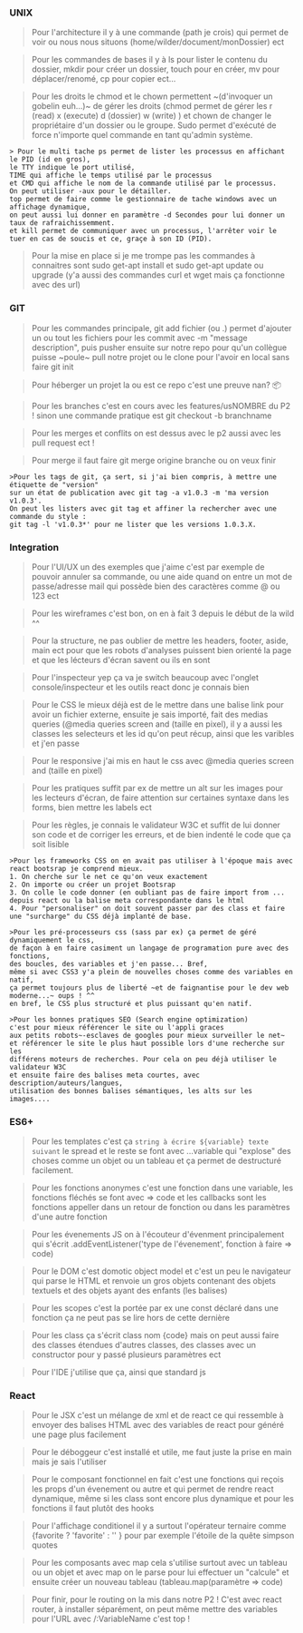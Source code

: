 ### UNIX

> Pour l'architecture il y à une commande (path je crois) qui permet de voir ou nous nous situons (home/wilder/document/monDossier) ect

> Pour les commandes de bases il y à ls pour lister le contenu du dossier, mkdir pour créer un dossier, touch pour en créer, mv pour déplacer/renomé, cp pour copier ect...

> Pour les droits le chmod et le chown permettent ~(d'invoquer un gobelin euh...)~ de gérer les droits (chmod permet de gérer les r (read) x (execute) d (dossier) w (write) ) et chown de changer le propriétaire d'un dossier ou le groupe. Sudo permet d'exécuté de force n'importe quel commande en tant qu'admin système.

    > Pour le multi tache ps permet de lister les processus en affichant le PID (id en gros),
    le TTY indique le port utilisé, 
    TIME qui affiche le temps utilisé par le processus 
    et CMD qui affiche le nom de la commande utilisé par le processus. 
    On peut utiliser -aux pour le détailler. 
    top permet de faire comme le gestionnaire de tache windows avec un affichage dynamique, 
    on peut aussi lui donner en paramètre -d Secondes pour lui donner un taux de rafraichissemment.
    et kill permet de communiquer avec un processus, l'arrêter voir le tuer en cas de soucis et ce, graçe à son ID (PID).

> Pour la mise en place si je me trompe pas les commandes à connaitres sont sudo get-apt install et sudo get-apt update ou upgrade (y'a aussi des commandes curl et wget mais ça fonctionne avec des url)

### GIT

>Pour les commandes principale, git add fichier (ou .) permet d'ajouter un ou tout les fichiers pour les commit avec -m "message description", puis pusher ensuite sur notre repo pour qu'un collègue puisse ~poule~ pull notre projet ou le clone pour l'avoir en local sans faire git init

>Pour héberger un projet la ou est ce repo c'est une preuve nan? :package: 

>Pour les branches c'est en cours avec les features/usNOMBRE du P2 ! sinon une commande pratique est git checkout -b branchname

>Pour les merges et conflits on est dessus avec le p2 aussi avec les pull request ect !

>Pour merge il faut faire git merge origine branche ou on veux finir

    >Pour les tags de git, ça sert, si j'ai bien compris, à mettre une étiquette de "version" 
    sur un état de publication avec git tag -a v1.0.3 -m 'ma version v1.0.3'. 
    On peut les listers avec git tag et affiner la rechercher avec une commande du style : 
    git tag -l 'v1.0.3*' pour ne lister que les versions 1.0.3.X.

### Integration

>Pour l'UI/UX un des exemples que j'aime c'est par exemple de pouvoir annuler sa commande, ou une aide quand on entre un mot de passe/adresse mail qui possède bien des caractères comme @ ou 123 ect

>Pour les wireframes c'est bon, on en à fait 3 depuis le début de la wild ^^

>Pour la structure, ne pas oublier de mettre les headers, footer, aside, main ect pour que les robots d'analyses puissent bien orienté la page et que les lécteurs d'écran savent ou ils en sont

>Pour l'inspecteur yep ça va je switch beaucoup avec l'onglet console/inspecteur et les outils react donc je connais bien

>Pour le CSS le mieux déjà est de le mettre dans une balise link pour avoir un fichier externe, ensuite je sais importé, fait des medias queries (@media queries screen and (taille en pixel), il y a aussi les classes les selecteurs et les id qu'on peut récup, ainsi que les varibles et j'en passe

>Pour le responsive j'ai mis en haut le css avec @media queries screen and (taille en pixel)

>Pour les pratiques suffit par ex de mettre un alt sur les images pour les lecteurs d'écran, de faire attention sur certaines syntaxe dans les forms, bien mettre les labels ect

>Pour les règles, je connais le validateur W3C et suffit de lui donner son code et de corriger les erreurs, et de bien indenté le code que ça soit lisible

    >Pour les frameworks CSS on en avait pas utiliser à l'époque mais avec react bootsrap je comprend mieux.
    1. On cherche sur le net ce qu'on veux exactement
    2. On importe ou créer un projet Bootsrap
    3. On colle le code donner (en oubliant pas de faire import from ... depuis react ou la balise meta correspondante dans le html
    4. Pour "personaliser" on doit souvent passer par des class et faire une "surcharge" du CSS déjà implanté de base.
    
    >Pour les pré-processeurs css (sass par ex) ça permet de géré dynamiquement le css,
    de façon à en faire casiment un langage de programation pure avec des fonctions,
    des boucles, des variables et j'en passe... Bref, 
    même si avec CSS3 y'a plein de nouvelles choses comme des variables en natif, 
    ça permet toujours plus de liberté ~et de faignantise pour le dev web moderne...~ oups ! ^^
    en bref, le CSS plus structuré et plus puissant qu'en natif.
    
    >Pour les bonnes pratiques SEO (Search engine optimization) 
    c'est pour mieux référencer le site ou l'appli graces 
    aux petits robots~-esclaves de googles pour mieux surveiller le net~ 
    et référencer le site le plus haut possible lors d'une recherche sur les 
    différens moteurs de recherches. Pour cela on peu déjà utiliser le validateur W3C 
    et ensuite faire des balises meta courtes, avec description/auteurs/langues, 
    utilisation des bonnes balises sémantiques, les alts sur les images....

### ES6+

>Pour les templates c'est ça `string à écrire ${variable} texte suivant` le spread et le reste se font avec ...variable qui "explose" des choses comme un objet ou un tableau et ça permet de destructuré facilement.

>Pour les fonctions anonymes c'est une fonction dans une variable, les fonctions fléchés se font avec => code et les callbacks sont les fonctions appeller dans un retour de fonction ou dans les paramètres d'une autre fonction

>Pour les évenements JS on à l'écouteur d'évenment principalement qui s'écrit .addEventListener('type de l'évenement', fonction à faire => code)

>Pour le DOM c'est domotic object model et c'est un peu le navigateur qui parse le HTML et renvoie un gros objets contenant des objets textuels et des objets ayant des enfants (les balises)

>Pour les scopes c'est la portée par ex une const déclaré dans une fonction ça ne peut pas se lire hors de cette dernière

>Pour les class ça s'écrit class nom {code} mais on peut aussi faire des classes étendues d'autres classes, des classes avec un constructor pour y passé plusieurs paramètres ect

>Pour l'IDE j'utilise que ça, ainsi que standard js 

 ### React

>Pour le JSX c'est un mélange de xml et de react ce qui ressemble à envoyer des balises HTML avec des variables de react pour généré une page plus facilement

>Pour le déboggeur c'est installé et utile, me faut juste la prise en main mais je sais l'utiliser

>Pour le composant fonctionnel en fait c'est une fonctions qui reçois les props d'un évenement ou autre et qui permet de rendre react dynamique, même si les class sont encore plus dynamique et pour les fonctions il faut plutôt des hooks 

>Pour l'affichage conditionel il y a surtout l'opérateur ternaire comme {favorite ? 'favorite' : '' } pour par exemple l'étoile de la quête simpson quotes

>Pour les composants avec map cela s'utilise surtout avec un tableau ou un objet et avec map on le parse pour lui effectuer un "calcule" et ensuite créer un nouveau tableau (tableau.map(paramètre => code)

>Pour finir, pour le routing on la mis dans notre P2 ! C'est avec react router, à installer séparément, on peut même mettre des variables pour l'URL avec /:VariableName c'est top !
